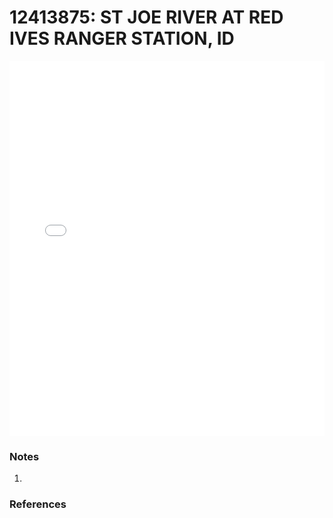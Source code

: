 # 12413875: ST JOE RIVER AT RED IVES RANGER STATION, ID

<iframe src="/distribution_estimation/_static/stations/12413875_fdc.html" width="100%" height="600" frameborder="0"></iframe>

### Notes
1. 

### References

